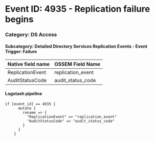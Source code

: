 # Event ID: 4935 - Replication failure begins
### Category: DS Access
#### Subcategory: Detailed Directory Services Replication  Events - Event Trigger: Failure

|Native field name            |OSSEM Field Name                   |
|:----------------------------|:----------------------------------|
| ReplicationEvent            | replication_event                 |
| AuditStatusCode             | audit_status_code                 |


#### Logstash pipeline

```
if [event_id] == 4935 {
      mutate {
        rename => {
          "ReplicationEvent" => "replication_event"
          "AuditStatusCode" => "audit_status_code"
        }
      }
    }
```